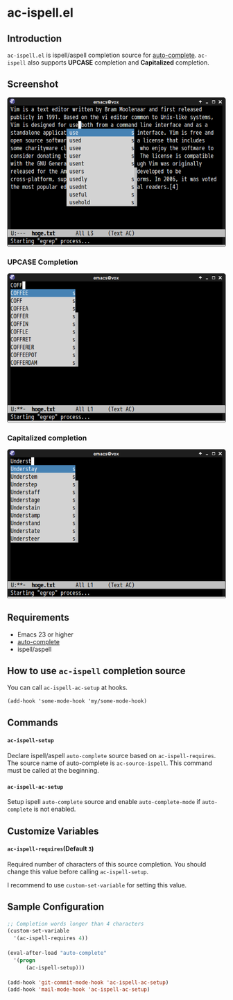 # ac-ispell.el

## Introduction

`ac-ispell.el` is ispell/aspell completion source for [auto-complete](https://github.com/auto-complete/auto-complete).
`ac-ispell` also supports **UPCASE** completion and **Capitalized** completion.


## Screenshot

![ac-ispell](image/ac-ispell.png)

### UPCASE Completion

![ac-ispell-upcase](image/ac-ispell-upcase.png)

### Capitalized completion

![ac-ispell-capitalcase](image/ac-ispell-capitalcase.png)


## Requirements

- Emacs 23 or higher
- [auto-complete](https://github.com/auto-complete/auto-complete)
- ispell/aspell


## How to use `ac-ispell` completion source

You can call `ac-ispell-ac-setup` at hooks.

```common-lisp
(add-hook 'some-mode-hook 'my/some-mode-hook)
```


## Commands

#### `ac-ispell-setup`

Declare ispell/aspell `auto-complete` source based on `ac-ispell-requires`.
The source name of auto-complete is `ac-source-ispell`.
This command must be called at the beginning.


#### `ac-ispell-ac-setup`

Setup ispell `auto-complete` source and enable `auto-complete-mode` if
`auto-complete` is not enabled.


## Customize Variables

#### `ac-ispell-requires`(Default `3`)

Required number of characters of this source completion.
You should change this value before calling `ac-ispell-setup`.

I recommend to use `custom-set-variable` for setting this value.


## Sample Configuration

```lisp
;; Completion words longer than 4 characters
(custom-set-variable
  '(ac-ispell-requires 4))

(eval-after-load "auto-complete"
  '(progn
      (ac-ispell-setup)))

(add-hook 'git-commit-mode-hook 'ac-ispell-ac-setup)
(add-hook 'mail-mode-hook 'ac-ispell-ac-setup)
```

